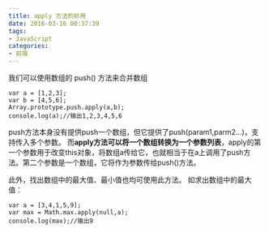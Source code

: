 ```yaml
---
title: apply 方法的妙用
date: 2016-03-16 00:37:39
tags:
- JavaScript
categories:
- 前端
---
```

我们可以使用数组的 push() 方法来合并数组
```
var a = [1,2,3];
var b = [4,5,6];
Array.prototype.push.apply(a,b);
console.log(a);//输出1,2,3,4,5,6
```
push方法本身没有提供push一个数组，但它提供了push(param1,parm2...)，支持传入多个参数。
而**apply方法可以将一个数组转换为一个参数列表**，apply的第一个参数用于改变this对象，将数组a传给它，也就相当于在a上调用了push方法。第二个参数是一个数组，它将作为参数传给push()方法。

此外，找出数组中的最大值、最小值也均可使用此方法。
如求出数组中的最大值：
```
var a = [3,4,1,5,9];
var max = Math.max.apply(null,a);
console.log(max);//输出9
```